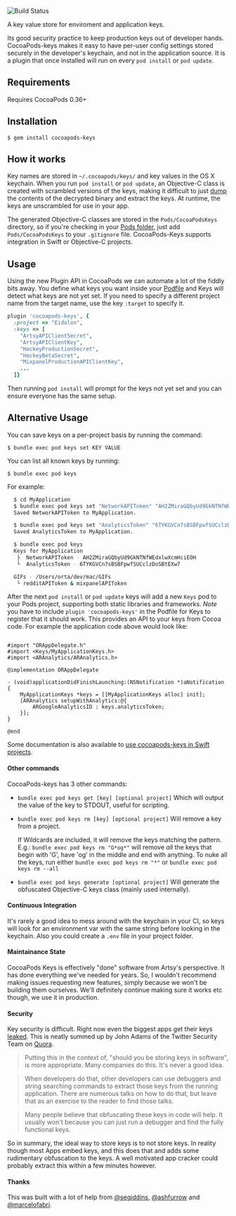 ![Build Status](https://travis-ci.org/orta/cocoapods-keys.svg)

A key value store for enviroment and application keys.

Its good security practice to keep production keys out of developer hands. CocoaPods-keys makes it easy to have per-user config settings stored securely in the developer's keychain, and not in the application source. It is a plugin that once installed will run on every `pod install` or `pod update`.

## Requirements

Requires CocoaPods 0.36+

## Installation

    $ gem install cocoapods-keys

## How it works

Key names are stored in `~/.cocoapods/keys/` and key values in the OS X keychain. When you run `pod install` or `pod update`, an Objective-C class is created with scrambled versions of the keys, making it difficult to just [dump](https://github.com/stefanesser/dumpdecrypted) the contents of the decrypted binary and extract the keys. At runtime, the keys are unscrambled for use in your app.

The generated Objective-C classes are stored in the `Pods/CocoaPodsKeys` directory, so if you're checking in your [Pods folder](http://guides.cocoapods.org/using/using-cocoapods.html#should-i-ignore-the-pods-directory-in-source-control), just add `Pods/CocoaPodsKeys` to your `.gitignore` file. CocoaPods-Keys supports integration in Swift or Objective-C projects.

## Usage

Using the new Plugin API in CocoaPods we can automate a lot of the fiddly bits away. You define what keys you want inside your [Podfile](https://github.com/artsy/eidolon/blob/0a9f5947914eb637fd4abf364fa3532b56da3c52/Podfile#L6-L21) and Keys will detect what keys are not yet set. If you need to specify a different project name from the target name, use the key `:target` to specify it.

```ruby
plugin 'cocoapods-keys', {
  :project => "Eidolon",
  :keys => [
    "ArtsyAPIClientSecret",
    "ArtsyAPIClientKey",
    "HockeyProductionSecret",
    "HockeyBetaSecret",
    "MixpanelProductionAPIClientKey",
    ...
  ]}
```

Then running `pod install` will prompt for the keys not yet set and you can ensure everyone has the same setup.


## Alternative Usage

You can save keys on a per-project basis by running the command:

    $ bundle exec pod keys set KEY VALUE

You can list all known keys by running:

    $ bundle exec pod keys

For example:

``` sh
  $ cd MyApplication
  $ bundle exec pod keys set "NetworkAPIToken" "AH2ZMiraGQbyUd9GkNTNfWEdxlwXcmHciEOH"
  Saved NetworkAPIToken to MyApplication.

  $ bundle exec pod keys set "AnalyticsToken" "6TYKGVCn7sBSBFpwfSUCclzDoSBtEXw7"
  Saved AnalyticsToken to MyApplication.

  $ bundle exec pod keys
  Keys for MyApplication
   ├  NetworkAPIToken - AH2ZMiraGQbyUd9GkNTNfWEdxlwXcmHciEOH
   └  AnalyticsToken - 6TYKGVCn7sBSBFpwfSUCclzDoSBtEXw7

  GIFs - /Users/orta/dev/mac/GIFs
   └ redditAPIToken & mixpanelAPIToken
```

After the next `pod install` or `pod update` keys will add a new `Keys` pod to your Pods project, supporting both static libraries and frameworks. *Note* you have to include `plugin 'cocoapods-keys'` in the Podfile for Keys to register that it should work. This provides an API to your keys from Cocoa code. For example the application code above would look like:

``` objc

#import "ORAppDelegate.h"
#import <Keys/MyApplicationKeys.h>
#import <ARAnalytics/ARAnalytics.h>

@implementation ORAppDelegate

- (void)applicationDidFinishLaunching:(NSNotification *)aNotification
{
    MyApplicationKeys *keys = [[MyApplicationKeys alloc] init];
    [ARAnalytics setupWithAnalytics:@{
        ARGoogleAnalyticsID : keys.analyticsToken;
    }];
}

@end

```

Some documentation is also available to [use cocoapods-keys in Swift projects](SWIFT_PROJECTS.md).

#### Other commands

CocoaPods-keys has 3 other commands:

 * `bundle exec pod keys get [key] [optional project]`
   Which will output the value of the key to STDOUT, useful for scripting.

 * `bundle exec pod keys rm [key] [optional project]`
   Will remove a key from a project.

   If Wildcards are included, it will remove the keys matching the pattern. E.g.: `bundle exec pod keys rm "G*og*"` will remove *all* the keys that begin with 'G', have 'og' in the middle and end with anything.
	To nuke all the keys, run either `bundle exec pod keys rm "*"` or `bundle exec pod keys rm --all`

 * `bundle exec pod keys generate [optional project]`
   Will generate the obfuscated Objective-C keys class (mainly used internally).

#### Continuous Integration

It's rarely a good idea to mess around with the keychain in your CI, so keys will look for an environment var with the same string before looking in the keychain. Also you could create a `.env` file in your project folder.

#### Maintainance State

CocoaPods Keys is effectively "done" software from Artsy's perspective. It has done everything we've needed for years. So, I wouldn't recommend making issues requesting new features, simply because we won't be building them ourselves. We'll definitely continue making sure it works etc though, we use it in production.

#### Security

Key security is difficult. Right now even the biggest apps get their keys [leaked](https://threatpost.com/twitter-oauth-api-keys-leaked-030713/77597). This is neatly summed up by John Adams of the Twitter Security Team on [Quora](http://www.quora.com/Twitter-1/How-were-the-Twitter-iPhone-and-Android-OAuth-keys-leaked).

> Putting this in the context of, "should you be storing keys in software", is more appropriate. Many companies do this. It's never a good idea.

> When developers do that, other developers can use debuggers and string searching commands to extract those keys from the running application. There are numerous talks on how to do that, but leave that as an exercise to the reader to find those talks.

> Many people believe that obfuscating these keys in code will help. It usually won't because you can just run a debugger and find the fully functional keys.

So in summary, the ideal way to store keys is to not store keys. In reality though most Apps embed keys, and this does that and adds some rudimentary obfuscation to the keys. A well motivated app cracker could probably extract this within a few minutes however.

#### Thanks

This was built with a lot of help from [@segiddins](https://github.com/segiddins), [@ashfurrow](http://github.com/ashfurrow) and [@marcelofabri](https://github.com/marcelofabri).
